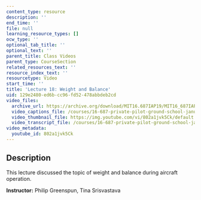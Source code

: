 ```yaml
---
content_type: resource
description: ''
end_time: ''
file: null
learning_resource_types: []
ocw_type: ''
optional_tab_title: ''
optional_text: ''
parent_title: Class Videos
parent_type: CourseSection
related_resources_text: ''
resource_index_text: ''
resourcetype: Video
start_time: ''
title: 'Lecture 18: Weight and Balance'
uid: 129e2480-ed6b-cc96-fd52-478abbdeb2cd
video_files:
  archive_url: https://archive.org/download/MIT16.687IAP19/MIT16_687IAP19_lec18_300k.mp4
  video_captions_file: /courses/16-687-private-pilot-ground-school-january-iap-2019/cf21a0b959b15237bebda5a9d4ee2743_802a1jvk5Ck.vtt
  video_thumbnail_file: https://img.youtube.com/vi/802a1jvk5Ck/default.jpg
  video_transcript_file: /courses/16-687-private-pilot-ground-school-january-iap-2019/56efdd3d54614b08ac5102a27462c780_802a1jvk5Ck.pdf
video_metadata:
  youtube_id: 802a1jvk5Ck
---
```


Description
-----------

This lecture discussed the topic of weight and balance during aircraft operation.

**Instructor:** Philip Greenspun, Tina Srisvastava